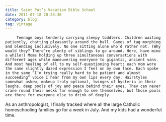 ```yaml
---
title: Saint Pat’s Vacation Bible School
date: 2011-07-18 20:33:36
category: blog
tag: vintage
---
```

         Teenage boys tenderly carrying sleepy toddlers. Children waiting patiently, chatting pleasantly around the hall. Games of tag morphing and blending inclusively. No one sitting alone who’d rather not. (Why would they? There’re plenty of siblings to go around. Here, have mine a while!) Moms holding up three simultaneous conversations with different ages while maneuvering everyone to gigantic, ancient vans. And most healing of all to my self-questioning heart: each mom wore the same slightly dazed expression I feel on my own face. Each spoke in the same “I’m trying really hard to be patient and almost succeeding” voice I hear from my own lips every day. Hairstyles somewhat askew, makeup truly optional, twinges of hysteria in their laughs, deep pools of joy and peace behind their eyes. They can never crane round their necks far enough to see themselves, but those pools are there for everyone else to drink of deeply. 

 As an anthropologist, I finally tracked where all the large Catholic homeschooling families go for a week in July. And my kids had a wonderful time. 